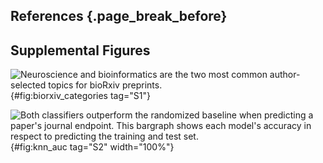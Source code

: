 ## References {.page_break_before}

<!-- Explicitly insert bibliography here -->
<div id="refs"></div>


## Supplemental Figures

![
Neuroscience and bioinformatics are the two most common author-selected topics for bioRxiv preprints.
](https://raw.githubusercontent.com/danich1/annorxiver/e61b10ad5fc0d23db4c6599b460ddd510ae433a5/biorxiv/exploratory_data_analysis/output/figures/preprint_category.png){#fig:biorxiv_categories tag="S1"}

<!--
Commenting this out for now unless we get asked for it. 

![
Topic associated tokens are highly enriched when comparing bioRxiv to the New York Times.
The plot on the left (A) is a point range plot of the odds ratio with respect to bioRxiv.
Values greater than one indicate a high association with bioRxiv whereas values less than one indicate high association with the New York Times.
The dotted line provides a breaking point between both categories.
The plot on the right (B) is a bar chart of token frequency appearing in bioRxiv and New York Times respectively.
](https://raw.githubusercontent.com/greenelab/annorxiver/master/biorxiv/corpora_comparison/output/figures/biorxiv_vs_reference.png){#fig:biorxiv_v_reference tag="S2"}

![
Typesetting symbols and biologically relevant tokens are highly enriched when comparing PubMed Central (PMC) to the New York Times.
The plot on the left (A) is a point range plot of the odds ratio with respect to PMC.
Values greater than one indicate a high association with PMC whereas values less than one indicate high association with the New York Times.
The dotted line provides a breaking point between both categories.
The plot on the right (B) is a bar chart of token frequency appearing in PMC and New York Times respectively.
](https://raw.githubusercontent.com/greenelab/annorxiver/master/biorxiv/corpora_comparison/output/figures/pmc_vs_reference.png){#fig:pmc_v_reference tag="S3"}
-->

![
Both classifiers outperform the randomized baseline when predicting a paper's journal endpoint.
This bargraph shows each model's accuracy in respect to predicting the training and test set.
](https://raw.githubusercontent.com/danich1/annorxiver/be0b818e2fd57af809b52bbbb5647761d170b6f7/pmc/journal_recommendation/output/figures/knn_result.svg){#fig:knn_auc tag="S2" width="100%"}

<!-- 
Commenting this out for now unless we get asked for it.

## Supplemental Tables

| Title [citation]   | PC_2  | License  | Figure Thumbnail |
|--------------------------------|--------------|-------------------|----------|
| Pangenome Analysis of Enterobacteria Reveals Richness of Secondary Metabolite Gene Clusters and their Associated Gene Sets [@doi:10.1101/781328] | 3.2324188285918978 | CC-BY-ND | ![](images/paper-thumbnails/pc2/781328_thumbnail.png)  | 
| The y-ome defines the thirty-four percent of Escherichia coli genes that lack experimental evidence of function [@doi:10.1101/328591]            | 2.9927461425956734 | CC-BY    | ![](images/paper-thumbnails/pc2/328591_thumbnail.png)  | 
| History of rare diseases and their genetic causes - a data driven approach [@doi:10.1101/595819]                                                 | 2.991601530225049  | CC-BY    | ![](images/paper-thumbnails/pc2/595819_thumbnail.png)  | 
| Raw sequence to target gene prediction: An integrated inference pipeline for ChIP-seq and RNA-seq datasets [@doi:10.1101/220152]                 | 2.8891250760798535 | None     | ![](images/paper-thumbnails/pc2/220152_thumbnail.png)  | 
| QTG-Finder: a machine-learning based algorithm to prioritize causal genes of quantitative trait loci [@doi:10.1101/484204]                       | 2.884473743041575  | None     | !![](images/paper-thumbnails/pc2/484204_thumbnail.png) | 
| | | | | |
| The effects of time-varying temperature on delays in genetic networks [@doi:10.1101/019687]                                                                                                    | -2.512047640539022  | None         | ![](images/paper-thumbnails/pc2/019687_thumbnail.png) | 
| Nicotinic modulation of hierarchal inhibitory control over prefrontal cortex resting state dynamics: modeling of genetic modification and schizophreniarelated pathology [@doi:10.1101/301051] | -2.547393499209389  | None         | ![](images/paper-thumbnails/pc2/301051_thumbnail.png) | 
| An analog to digital converter creates nuclear localization pulses in yeast calcium signaling [@doi:10.1101/357939]                                                                            | -2.5561246453120976 | None         | ![](images/paper-thumbnails/pc2/357939_thumbnail.png) | 
| Electrical propagation of vasodilatory signals in capillary networks [@doi:10.1101/840280]                                                                                                     | -2.903422991868243  | CC-BY-NC-ND  | ![](images/paper-thumbnails/pc2/840280_thumbnail.png) | 
| Dendritic spine geometry and spine apparatus organization govern the spatiotemporal dynamics of calcium [@doi:10.1101/386367]                                                                  | -3.1061160163276282 | CC-BY-NC-ND  | ![](images/paper-thumbnails/pc2/386367_thumbnail.png) | 

Table: Top and bottom five systems biology preprints projected onto the PC2 direction. These preprints contain bioinformatis and neuroscience concepts respectively. {#tbl:five_pc2_table}
-->

